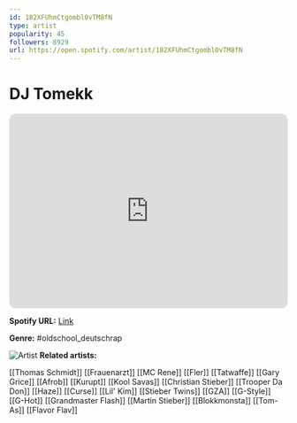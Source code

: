 ```yaml
---
id: 182XFUhmCtgombl0vTM8fN
type: artist
popularity: 45
followers: 8929
url: https://open.spotify.com/artist/182XFUhmCtgombl0vTM8fN
---
```

# DJ Tomekk

<iframe style="border-radius:12px" src="https://open.spotify.com/embed/artist/182XFUhmCtgombl0vTM8fN" width="100%" height="352" frameBorder="0" allowfullscreen="" allow="autoplay; clipboard-write; encrypted-media; fullscreen; picture-in-picture" loading="lazy"></iframe>

**Spotify URL:** [Link](https://open.spotify.com/artist/182XFUhmCtgombl0vTM8fN)

**Genre:**  #oldschool_deutschrap

![Artist](https://i.scdn.co/image/ab6761610000e5eb193b08532ae38930e48e9b14)
**Related artists:**

[[Thomas Schmidt]]
[[Frauenarzt]]
[[MC Rene]]
[[Fler]]
[[Tatwaffe]]
[[Gary Grice]]
[[Afrob]]
[[Kurupt]]
[[Kool Savas]]
[[Christian Stieber]]
[[Trooper Da Don]]
[[Haze]]
[[Curse]]
[[Lil' Kim]]
[[Stieber Twins]]
[[GZA]]
[[G-Style]]
[[G-Hot]]
[[Grandmaster Flash]]
[[Martin Stieber]]
[[Blokkmonsta]]
[[Tom-As]]
[[Flavor Flav]]
